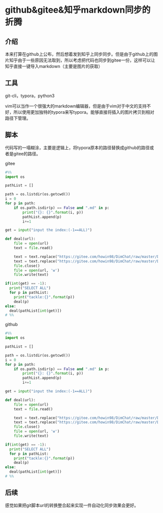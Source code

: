 # github&gitee&知乎markdown同步的折腾

## 介绍

本来打算在github上公布，然后想着发到知乎上同步同步。但是由于github上的图片知乎由于一些原因无法取到，所以考虑把代码也同步到gitee一份，这样可以让知乎直接一键导入markdown（主要是图片的获取）

## 工具

git-cli，typora，python3

vim可以当作一个很强大的markdown编辑器，但是由于vim对于中文的支持不好，所以使用更加独特的typora来写typora。能够直接将插入的图片拷贝到相对路径下管理。

## 脚本

代码写的一塌糊涂，主要是逻辑上，将typora原本的路径替换成github的路径或者是gitee的路径。

gitee

```python
#%%
import os

pathList = []

path = os.listdir(os.getcwd())
i = 0
for p in path:
    if os.path.isdir(p) == False and ".md" in p:
        print("{}: {}".format(i, p))
        pathList.append(p)
        i+=1

get = input("input the index:(-1==ALL)")

def deal(url):
    file = open(url)
    text = file.read()

    text = text.replace("https://gitee.com/howin98/DimChat/raw/master/Dimchat-Doc/img/Screen%20", "https://gitee.com/howin98/DimChat/raw/master/Dimchat-Doc/img/Screen%20")
    text = text.replace("https://gitee.com/howin98/DimChat/raw/master/Dimchat-Doc/img/Screen%20", "https://gitee.com/howin98/DimChat/raw/master/Dimchat-Doc/img/Screen%20")
    file.close()
    file = open(url, 'w')
    file.write(text)

if(int(get) == -1):
  print("SELECT ALL")
  for p in pathList:
    print("tackle:{}".format(p))
    deal(p)
else:
  deal(pathList[int(get)])
# %%

```

github

```python
#%%
import os

pathList = []

path = os.listdir(os.getcwd())
i = 0
for p in path:
    if os.path.isdir(p) == False and ".md" in p:
        print("{}: {}".format(i, p))
        pathList.append(p)
        i+=1

get = input("input the index:(-1==ALL)")

def deal(url):
    file = open(url)
    text = file.read()

    text = text.replace("https://gitee.com/howin98/DimChat/raw/master/Dimchat-Doc/img/Screen%20", "https://gitee.com/howin98/DimChat/raw/master/Dimchat-Doc/img/Screen%20")
    text = text.replace("https://gitee.com/howin98/DimChat/raw/master/Dimchat-Doc/img/Screen%20" ,"https://gitee.com/howin98/DimChat/raw/master/Dimchat-Doc/img/Screen%20")
    file.close()
    file = open(url, 'w')
    file.write(text)

if(int(get) == -1):
  print("SELECT ALL")
  for p in pathList:
    print("tackle:{}".format(p))
    deal(p)
else:
  deal(pathList[int(get)])
# %%

```

## 后续

感觉如果把git脚本url的转换整合起来实现一件自动化同步效果会更好。